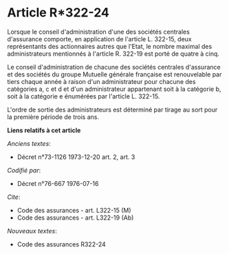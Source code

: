 # Article R*322-24

Lorsque le conseil d'administration d'une des sociétés centrales d'assurance comporte, en application de l'article L. 322-15,
deux représentants des actionnaires autres que l'Etat, le nombre maximal des administrateurs mentionnés à l'article R. 322-19
est porté de quatre à cinq.

Le conseil d'administration de chacune des sociétés centrales d'assurance et des sociétés du groupe Mutuelle générale
française est renouvelable par tiers chaque année à raison d'un administrateur pour chacune des catégories a, c et d et d'un
administrateur appartenant soit à la catégorie b, soit à la catégorie e énumérées par l'article L. 322-15.

L'ordre de sortie des administrateurs est déterminé par tirage au sort pour la première période de trois ans.

**Liens relatifs à cet article**

_Anciens textes_:

  - Décret n°73-1126 1973-12-20 art. 2, art. 3

_Codifié par_:

  - Décret n°76-667 1976-07-16

_Cite_:

  - Code des assurances - art. L322-15 (M)
  - Code des assurances - art. L322-19 (Ab)

_Nouveaux textes_:

  - Code des assurances R322-24
